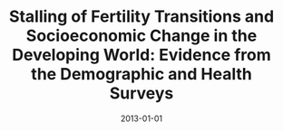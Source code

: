 ---
title: 'Stalling of Fertility Transitions and Socioeconomic Change in the Developing World: Evidence from the Demographic and Health Surveys'
collection: publications
permalink: /publication/2013-stalling-fertility
abstract: ''
date: 2013-01-01
venue: 'Ralentissements, Résistances et Ruptures Dans Les Transitions Démographiques'
paperurl: ''
submit: 1
citation: 'Shapiro, David, Amanda Kreider, Catherine Varner, and Malika Sinha. 2013. &quot;Stalling of Fertility Transitions and Socioeconomic Change in the Developing World: Evidence from the Demographic and Health Surveys.&quot; In <i>Ralentissements, Résistances et Ruptures Dans Les Transitions Démographiques: Actes de La Chaire Quetelet 2010</i>, edited by Dominique Tabutin and Bruno Masquelier, 47–64. Louvain-la-Neuve, Belgium: Presses universitaires de Louvain.'
---